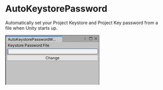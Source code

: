 # AutoKeystorePassword
Automatically set your Project Keystore and Project Key password from a file when Unity starts up.

![Unity Editor Usage](Images/editor-usage.png)
